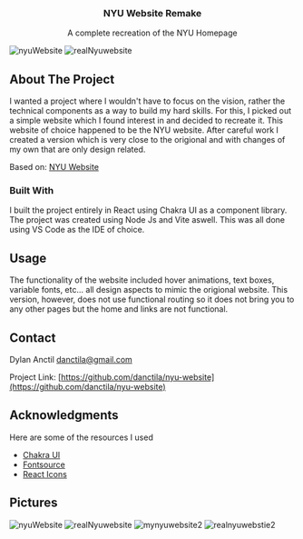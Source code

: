 
<!-- PROJECT LOGO -->
<br />
<div align="center">
  <h3 align="center">NYU Website Remake</h3>
  <p align="center">
    A complete recreation of the NYU Homepage
  </p>
</div>






![nyuWebsite](https://github.com/danctila/nyu-website/assets/134968796/32680088-87d9-4b89-b05c-a4f3fc5f2099)
![realNyuwebsite](https://github.com/danctila/nyu-website/assets/134968796/dc206f91-2aba-4cf7-b1b4-f0beb030bcae)

<!-- ABOUT THE PROJECT -->
## About The Project
I wanted a project where I wouldn't have to focus on the vision, rather the technical components as a way to build my hard skills. For this, I picked out a simple website which I found interest in and decided to recreate it. This website of choice happened to be the NYU website. After careful work I 
created a version which is very close to the origional and with changes of my own that are only design related.

Based on: [NYU Website](https://www.nyu.edu/)



### Built With

I built the project entirely in React using Chakra UI as a component library. The project was created using Node Js and Vite aswell. This was all done using VS Code as the IDE of choice.







<!-- USAGE EXAMPLES -->
## Usage

The functionality of the website included hover animations, text boxes, variable fonts, etc... all design aspects to mimic the origional website. This version, however, does not use functional routing so it does not bring you to any other pages but the home and links are not functional.




<!-- CONTACT -->
## Contact

Dylan Anctil  danctila@gmail.com

Project Link: [https://github.com/danctila/nyu-website](https://github.com/danctila/nyu-website)





<!-- ACKNOWLEDGMENTS -->
## Acknowledgments

Here are some of the resources I used

* [Chakra UI](https://chakra-ui.com/)
* [Fontsource](https://fontsource.org/)
* [React Icons](https://react-icons.github.io/react-icons)

## Pictures
![nyuWebsite](https://github.com/danctila/nyu-website/assets/134968796/32680088-87d9-4b89-b05c-a4f3fc5f2099)
![realNyuwebsite](https://github.com/danctila/nyu-website/assets/134968796/dc206f91-2aba-4cf7-b1b4-f0beb030bcae)
![mynyuwebsite2](https://github.com/danctila/nyu-website/assets/134968796/54f3490d-1989-4aff-ba4d-ddd2c76b62ac)
![realnyuwebstie2](https://github.com/danctila/nyu-website/assets/134968796/9c470e8b-0827-4733-a80d-8e18df2f6093)


